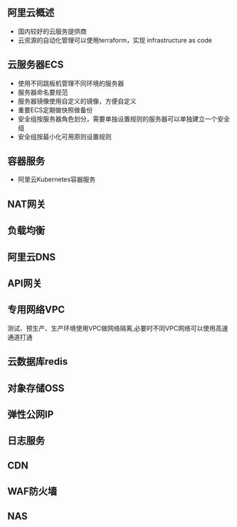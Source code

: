 ## 阿里云概述

* 国内较好的云服务提供商
* 云资源的自动化管理可以使用terraform，实现 infrastructure as code

## 云服务器ECS

* 使用不同跳板机管理不同环境的服务器
* 服务器命名要规范
* 服务器镜像使用自定义的镜像，方便自定义
* 重要ECS定期做快照做备份
* 安全组按服务器角色划分，需要单独设置规则的服务器可以单独建立一个安全组
* 安全组按最小化可用原则设置规则

## 容器服务
* 阿里云Kubernetes容器服务


## NAT网关

## 负载均衡

## 阿里云DNS

## API网关

## 专用网络VPC
测试、预生产、生产环境使用VPC做网络隔离,必要时不同VPC网络可以使用高速通道打通

## 云数据库redis

## 对象存储OSS

## 弹性公网IP

## 日志服务

## CDN

## WAF防火墙

## NAS
